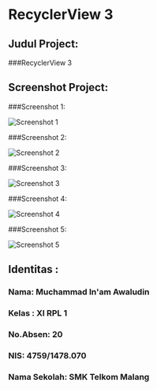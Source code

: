# RecyclerView 3

## Judul Project:
 
 

###RecyclerView 3






## Screenshot Project:

###Screenshot 1:


![Screenshot 1](https://docs.google.com/uc?id=0Bxzv7ZNEpQLtZk9ZN05rZ2VxMm8)




###Screenshot 2:


![Screenshot 2](https://docs.google.com/uc?id=0Bxzv7ZNEpQLtYkhHaFJpYU8zelU)


###Screenshot 3:


![Screenshot 3](https://docs.google.com/uc?id=0Bxzv7ZNEpQLtaGtOVTk5WnowTEk)


###Screenshot 4:


![Screenshot 4](https://docs.google.com/uc?id=0Bxzv7ZNEpQLtSDctd1hxbHVXckE)


###Screenshot 5:


![Screenshot 5](https://docs.google.com/uc?id=0Bxzv7ZNEpQLtWE9RQ05LdzV2LTA)


## Identitas :

###  Nama: Muchammad In'am Awaludin

###  Kelas : XI RPL 1

###  No.Absen: 20

###  NIS: 4759/1478.070

###  Nama Sekolah: SMK Telkom Malang
